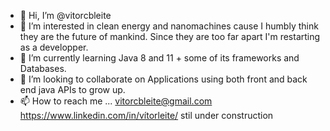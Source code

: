 - 👋 Hi, I’m @vitorcbleite
- 👀 I’m interested in clean energy and nanomachines cause I humbly think they are the future of mankind. Since they are too far apart I'm restarting as a developper.
- 🌱 I’m currently learning Java 8 and 11 + some of its frameworks and Databases.
- 💞️ I’m looking to collaborate on Applications using both front and back end java APIs to grow up.
- 📫 How to reach me ... vitorcbleite@gmail.com 
https://www.linkedin.com/in/vítorleite/
stil under construction

<!---
vitorcbleite/vitorcbleite is a ✨ special ✨ repository because its `README.md` (this file) appears on your GitHub profile.
You can click the Preview link to take a look at your changes.
--->
